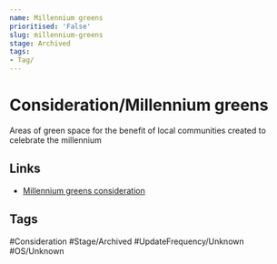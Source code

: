 ```yaml
---
name: Millennium greens
prioritised: 'False'
slug: millennium-greens
stage: Archived
tags:
- Tag/
---
```


# Consideration/Millennium greens

Areas of green space for the benefit of local communities created to celebrate the millennium

## Links

* [Millennium greens consideration](https://design.planning.data.gov.uk/planning-consideration/millennium-greens)

## Tags

#Consideration #Stage/Archived #UpdateFrequency/Unknown #OS/Unknown